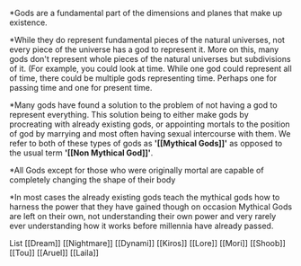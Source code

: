 *Gods are a fundamental part of the dimensions and planes that make up existence.

*While they do represent fundamental pieces of the natural universes, not every piece of the universe has a god to represent it. More on this, many gods don't represent whole pieces of the natural universes but subdivisions of it. (For example, you could look at time. While one god could represent all of time, there could be multiple gods representing time. Perhaps one for passing time and one for present time.

*Many gods have found a solution to the problem of not having a god to represent everything. This solution being to either make gods by procreating with already existing gods, or appointing mortals to the position of god by marrying and most often having sexual intercourse with them. We refer to both of these types of gods as **'[[Mythical Gods]]'** as opposed to the usual term **'[[Non Mythical God]]'**.

*All Gods except for those who were originally mortal are capable of completely changing the shape of their body

*In most cases the already existing gods teach the mythical gods how to harness the power that they have gained though on occasion Mythical Gods are left on their own, not understanding their own power and very rarely ever understanding how it works before millennia have already passed.


List
 [[Dream]]
 [[Nightmare]]
 [[Dynami]]
 [[Kiros]]
 [[Lore]]
 [[Mori]]
 [[Shoob]]
 [[Tou]]
 [[Aruel]]
 [[Laila]]